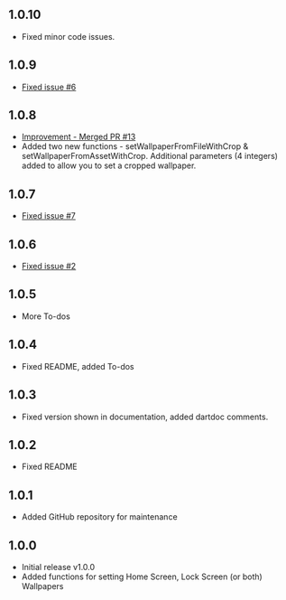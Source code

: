 ## 1.0.10

* Fixed minor code issues.

## 1.0.9

* [Fixed issue #6](https://github.com/AdityaMulgundkar/wallpaper_manager/issues/6 "(Plug-in) Not working from Android 6.0 to downward")

## 1.0.8

* [Improvement - Merged PR #13](https://github.com/AdityaMulgundkar/wallpaper_manager/pull/13 "Added option for setting both screens and cropping")
* Added two new functions - setWallpaperFromFileWithCrop & setWallpaperFromAssetWithCrop. Additional parameters (4 integers) added to allow you to set a cropped wallpaper.

## 1.0.7

* [Fixed issue #7](https://github.com/AdityaMulgundkar/wallpaper_manager/issues/7 "Android resource linking failed")

## 1.0.6

* [Fixed issue #2](https://github.com/AdityaMulgundkar/wallpaper_manager/issues/2 "Problems due to change in Flutter's Embedding engine / GeneratedPluginRegistrant.java")

## 1.0.5

* More To-dos

## 1.0.4

* Fixed README, added To-dos

## 1.0.3

* Fixed version shown in documentation, added dartdoc comments.

## 1.0.2

* Fixed README

## 1.0.1

* Added GitHub repository for maintenance

## 1.0.0

* Initial release v1.0.0
* Added functions for setting Home Screen, Lock Screen (or both) Wallpapers
